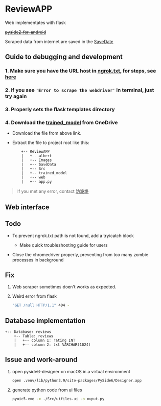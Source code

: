 # ReviewAPP

Web implementates with flask

~~[pyside2_for_android][]~~

Scraped data from internet are saved in the [SaveDate](./SaveData/)

## Guide to debugging and development

### 1. Make sure you have the URL host in [ngrok.txt](./ngrok.txt), for steps, see [here](./guide%20to%20test%20CloudSQL.md#set_ngrok_host)

### 2. if you see ```'Error to scrape the webdriver'``` in terminal, just try again

### 3. Properly sets the flask templates directory

### 4. Download the [trained_model][] from OneDrive

- Download the file from above link.
- Extract the file to project root like this:

    ```+-- Database: reviews
        +-- ReviewAPP
        |   +-- albert
        |   +-- Images
        |   +-- SaveData
        |   +-- Src
        |   +-- trained_model
        |   +-- web
        |   +-- app.py
    ```

> If you met any error, contact [防波堤](mailto:41043152@gm.nfu.edu.tw)

## Web interface

## Todo

- To prevent ngrok.txt path is not found, add a try/catch block
  - Make quick troubleshooting guide for users

- Close the chromedriver properly, preventing from too many zombie processes in background

## Fix

1. Web scraper sometimes doen't works as expected.
2. Weird error from flask

    ```bash
    "GET /null HTTP/1.1" 404 -
    ```

## Database implementation

```text
+-- Database: reviews
    +-- Table: reviews
    |   +-- column 1: rating INT
    |   +-- column 2: txt VARCHAR(1024)
```

## Issue and work-around

1. open pyside6-designer on macOS in a virtual environment

    ```bash
    open .venv/lib/python3.9/site-packages/PySide6/Designer.app 
    ```

2. generate python code from ui files

    ```bash
    pyuic5.exe -x ./Src/uifiles.ui -o ouput.py
    ```

[pyside2_for_android]: https://stackoverflow.com/questions/70907303/pyside2-for-android-development "Android Development"
[trained_model]: https://nfuedu-my.sharepoint.com/:u:/g/personal/41043152_nfu_edu_tw/EehfyMuKe0VFmVjRY1o0gYABA3Om_QTfJMLkevAbtKZpKA?e=a4oAik
